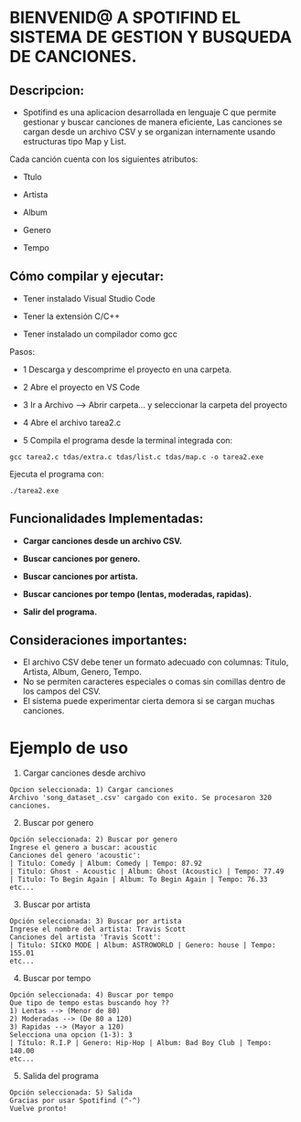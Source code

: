 # BIENVENID@ A SPOTIFIND EL SISTEMA DE GESTION Y BUSQUEDA DE CANCIONES.


## Descripcion:

- Spotifind es una aplicacion desarrollada en lenguaje C que permite gestionar y buscar canciones de manera eficiente,
Las canciones se cargan desde un archivo CSV y se organizan internamente usando estructuras tipo Map y List.

Cada canción cuenta con los siguientes atributos:

- Ttulo

- Artista

- Album

- Genero

- Tempo

## Cómo compilar y ejecutar:

- Tener instalado Visual Studio Code

- Tener la extensión C/C++

- Tener instalado un compilador como gcc

Pasos:

- 1 Descarga y descomprime el proyecto en una carpeta.

- 2 Abre el proyecto en VS Code

- 3 Ir a Archivo --> Abrir carpeta... y seleccionar la carpeta del proyecto

- 4 Abre el archivo tarea2.c

- 5 Compila el programa desde la terminal integrada con:
```
gcc tarea2.c tdas/extra.c tdas/list.c tdas/map.c -o tarea2.exe
```
Ejecuta el programa con:
```
./tarea2.exe
````
## Funcionalidades Implementadas:

- **Cargar canciones desde un archivo CSV.**

- **Buscar canciones por genero.**

- **Buscar canciones por artista.**

- **Buscar canciones por tempo (lentas, moderadas, rapidas).**

- **Salir del programa.**

## Consideraciones importantes:

- El archivo CSV debe tener un formato adecuado con columnas: Titulo, Artista, Album, Genero, Tempo. 
- No se permiten caracteres especiales o comas sin comillas dentro de los campos del CSV.
- El sistema puede experimentar cierta demora si se cargan muchas canciones.

# **Ejemplo de uso**
1. Cargar canciones desde archivo
```
Opcion seleccionada: 1) Cargar canciones
Archivo 'song_dataset_.csv' cargado con exito. Se procesaron 320 canciones.
```
2. Buscar por genero
```
Opción seleccionada: 2) Buscar por genero
Ingrese el genero a buscar: acoustic
Canciones del genero 'acoustic':
| Titulo: Comedy | Album: Comedy | Tempo: 87.92
| Titulo: Ghost - Acoustic | Album: Ghost (Acoustic) | Tempo: 77.49
| Titulo: To Begin Again | Album: To Begin Again | Tempo: 76.33
etc...
```
3. Buscar por artista
```
Opción seleccionada: 3) Buscar por artista
Ingrese el nombre del artista: Travis Scott
Canciones del artista 'Travis Scott':
| Titulo: SICKO MODE | Album: ASTROWORLD | Genero: house | Tempo: 155.01
etc...
```
4. Buscar por tempo
```
Opción seleccionada: 4) Buscar por tempo
Que tipo de tempo estas buscando hoy ??
1) Lentas --> (Menor de 80)
2) Moderadas --> (De 80 a 120)
3) Rapidas --> (Mayor a 120)
Selecciona una opcion (1-3): 3
| Título: R.I.P | Genero: Hip-Hop | Album: Bad Boy Club | Tempo: 140.00 
etc...
```
5. Salida del programa
```
Opción seleccionada: 5) Salida
Gracias por usar Spotifind (^-^)
Vuelve pronto!
```
